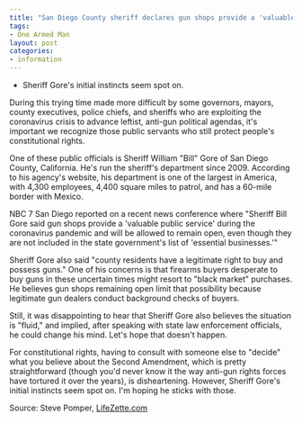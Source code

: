 ```yaml
---
title: "San Diego County sheriff declares gun shops provide a 'valuable public service'"
tags:
- One Armed Man
layout: post
categories:
- information
---
```


- Sheriff Gore's initial instincts seem spot on.

During this trying time made more difficult by some governors, mayors, county executives, police chiefs, and sheriffs who are exploiting the coronavirus crisis to advance leftist, anti-gun political agendas, it's important we recognize those public servants who still protect people's constitutional rights.

One of these public officials is Sheriff William "Bill" Gore of San Diego County, California. He's run the sheriff's department since 2009. According to his agency's website, his department is one of the largest in America, with 4,300 employees, 4,400 square miles to patrol, and has a 60-mile border with Mexico.

NBC 7 San Diego reported on a recent news conference where "Sheriff Bill Gore said gun shops provide a 'valuable public service' during the coronavirus pandemic and will be allowed to remain open, even though they are not included in the state government's list of 'essential businesses.'"

Sheriff Gore also said "county residents have a legitimate right to buy and possess guns." One of his concerns is that firearms buyers desperate to buy guns in these uncertain times might resort to "black market" purchases. He believes gun shops remaining open limit that possibility because legitimate gun dealers conduct background checks of buyers.

Still, it was disappointing to hear that Sheriff Gore also believes the situation is "fluid," and implied, after speaking with state law enforcement officials, he could change his mind. Let's hope that doesn't happen.

For constitutional rights, having to consult with someone else to "decide" what you believe about the Second Amendment, which is pretty straightforward (though you'd never know it the way anti-gun rights forces have tortured it over the years), is disheartening. However, Sheriff Gore's initial instincts seem spot on. I'm hoping he sticks with those.

Source: Steve Pomper, [LifeZette.com](https://www.lifezette.com/2020/03/san-diego-county-sheriff-declares-gun-shops-provide-a-valuable-public-service/)
